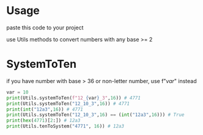 # Usage
paste this code to your project

use Utils methods to convert numbers with any base >= 2

# SystemToTen
if you have number with base > 36 or non-letter number, use f"_var_" instead
```python
var = 10
print(Utils.systemToTen(f"12_{var}_3",16)) # 4771
print(Utils.systemToTen("12_10_3",16)) # 4771
print(int("12a3",16)) # 4771
print(Utils.systemToTen("12_10_3",16) == (int("12a3",16))) # True
print(hex(4771)[2:]) # 12a3
print(Utils.tenToSystem("4771", 16)) # 12a3
```
